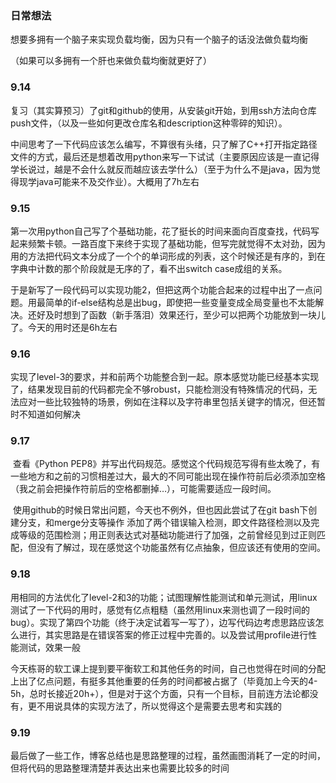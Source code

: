 ### 日常想法

想要多拥有一个脑子来实现负载均衡，因为只有一个脑子的话没法做负载均衡

（如果可以多拥有一个肝也来做负载均衡就更好了）

### 9.14

​		复习（其实算预习）了git和github的使用，从安装git开始，到用ssh方法向仓库push文件，（以及一些如何更改仓库名和description这种零碎的知识）。

​		中间思考了一下代码应该怎么编写，不算很有头绪，只了解了C++打开指定路径文件的方式，最后还是想着改用python来写一下试试（主要原因应该是一直记得学长说过，越是不会什么就反而越应该去学什么）（至于为什么不是java，因为觉得现学java可能来不及交作业）。大概用了7h左右

### 9.15

​		第一次用python自己写了个基础功能，花了挺长的时间来面向百度查找，代码写起来频繁卡顿。一路百度下来终于实现了基础功能，但写完就觉得不太对劲，因为用的方法把代码文本分成了一个个的单词形成的列表，这个时候还是有序的，到在字典中计数的那个阶段就是无序的了，看不出switch case成组的关系。

​		于是新写了一段代码可以实现功能2，但把这两个功能合起来的过程中出了一点问题。用最简单的if-else结构总是出bug，即使把一些变量变成全局变量也不太能解决。还好及时想到了函数（新手落泪）效果还行，至少可以把两个功能放到一块儿了。今天的用时还是6h左右

### 9.16

​		实现了level-3的要求，并和前两个功能整合到一起。原本感觉功能已经基本实现了，结果发现目前的代码都完全不够robust，只能检测没有特殊情况的代码，无法应对一些比较独特的场景，例如在注释以及字符串里包括关键字的情况，但还暂时不知道如何解决

### 9.17

​		查看《Python PEP8》并写出代码规范。感觉这个代码规范写得有些太晚了，有一些地方和之前的习惯相差过大，最大的不同可能出现在操作符前后必须添加空格（我之前会把操作符前后的空格都删掉…），可能需要适应一段时间。

​		使用github的时候日常出问题，今天也不例外，但也因此尝试了在git bash下创建分支，和merge分支等操作
添加了两个错误输入检测，即文件路径检测以及完成等级的范围检测；用正则表达式对基础功能进行了加强，之前曾经见到过正则匹配，但没有了解过，现在感觉这个功能虽然有亿点抽象，但应该还有使用的空间。

### 9.18

​		用相同的方法优化了level-2和3的功能；试图理解性能测试和单元测试，用linux测试了一下代码的用时，感觉有亿点粗糙（虽然用linux来测也调了一段时间的bug）。实现了第四个功能（终于决定试着写一写了），边写代码边考虑思路应该怎么进行，其实思路是在错误答案的修正过程中完善的。以及尝试用profile进行性能测试，效果一般

​		今天栋哥的软工课上提到要平衡软工和其他任务的时间，自己也觉得在时间的分配上出了亿点问题，有挺多其他重要的任务的时间都被占据了（毕竟加上今天的4-5h，总时长接近20h+），但是对于这个方面，只有一个目标，目前连方法论都没有，更不用说具体的实现方法了，所以觉得这个是需要去思考和实践的

### 9.19

​		最后做了一些工作，博客总结也是思路整理的过程，虽然画图消耗了一定的时间，但将代码的思路整理清楚并表达出来也需要比较多的时间

